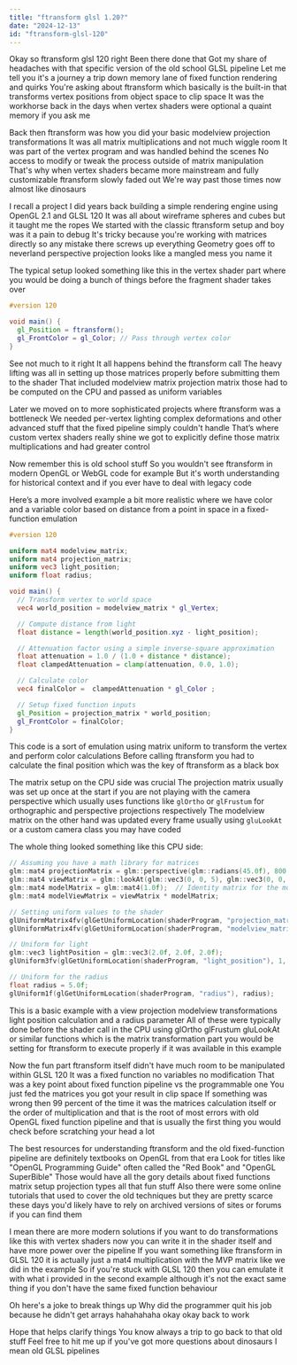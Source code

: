 ```yaml
---
title: "ftransform glsl 1.20?"
date: "2024-12-13"
id: "ftransform-glsl-120"
---
```


Okay so ftransform glsl 120 right Been there done that Got my share of headaches with that specific version of the old school GLSL pipeline Let me tell you it's a journey a trip down memory lane of fixed function rendering and quirks You're asking about ftransform which basically is the built-in that transforms vertex positions from object space to clip space It was the workhorse back in the days when vertex shaders were optional a quaint memory if you ask me

Back then ftransform was how you did your basic modelview projection transformations It was all matrix multiplications and not much wiggle room It was part of the vertex program and was handled behind the scenes No access to modify or tweak the process outside of matrix manipulation That's why when vertex shaders became more mainstream and fully customizable ftransform slowly faded out We're way past those times now almost like dinosaurs

I recall a project I did years back building a simple rendering engine using OpenGL 2.1 and GLSL 120 It was all about wireframe spheres and cubes but it taught me the ropes We started with the classic ftransform setup and boy was it a pain to debug It's tricky because you're working with matrices directly so any mistake there screws up everything Geometry goes off to neverland perspective projection looks like a mangled mess you name it

The typical setup looked something like this in the vertex shader part where you would be doing a bunch of things before the fragment shader takes over

```glsl
#version 120

void main() {
  gl_Position = ftransform();
  gl_FrontColor = gl_Color; // Pass through vertex color
}
```
See not much to it right It all happens behind the ftransform call The heavy lifting was all in setting up those matrices properly before submitting them to the shader That included modelview matrix projection matrix those had to be computed on the CPU and passed as uniform variables

Later we moved on to more sophisticated projects where ftransform was a bottleneck We needed per-vertex lighting complex deformations and other advanced stuff that the fixed pipeline simply couldn't handle That’s where custom vertex shaders really shine we got to explicitly define those matrix multiplications and had greater control

Now remember this is old school stuff So you wouldn't see ftransform in modern OpenGL or WebGL code for example But it's worth understanding for historical context and if you ever have to deal with legacy code

Here’s a more involved example a bit more realistic where we have color and a variable color based on distance from a point in space in a fixed-function emulation

```glsl
#version 120

uniform mat4 modelview_matrix;
uniform mat4 projection_matrix;
uniform vec3 light_position;
uniform float radius;

void main() {
  // Transform vertex to world space
  vec4 world_position = modelview_matrix * gl_Vertex;

  // Compute distance from light
  float distance = length(world_position.xyz - light_position);

  // Attenuation factor using a simple inverse-square approximation
  float attenuation = 1.0 / (1.0 + distance * distance);
  float clampedAttenuation = clamp(attenuation, 0.0, 1.0);

  // Calculate color
  vec4 finalColor =  clampedAttenuation * gl_Color ;

  // Setup fixed function inputs
  gl_Position = projection_matrix * world_position;
  gl_FrontColor = finalColor;
}
```
This code is a sort of emulation using matrix uniform to transform the vertex and perform color calculations Before calling ftransform you had to calculate the final position which was the key of ftransform as a black box

The matrix setup on the CPU side was crucial The projection matrix usually was set up once at the start if you are not playing with the camera perspective which usually uses functions like `glOrtho` or `glFrustum` for orthographic and perspective projections respectively The modelview matrix on the other hand was updated every frame usually using `gluLookAt` or a custom camera class you may have coded

The whole thing looked something like this CPU side:

```cpp
// Assuming you have a math library for matrices
glm::mat4 projectionMatrix = glm::perspective(glm::radians(45.0f), 800.0f/ 600.0f, 0.1f, 100.0f);
glm::mat4 viewMatrix = glm::lookAt(glm::vec3(0, 0, 5), glm::vec3(0, 0, 0), glm::vec3(0, 1, 0));
glm::mat4 modelMatrix = glm::mat4(1.0f);  // Identity matrix for the model
glm::mat4 modelViewMatrix = viewMatrix * modelMatrix;

// Setting uniform values to the shader
glUniformMatrix4fv(glGetUniformLocation(shaderProgram, "projection_matrix"), 1, GL_FALSE, glm::value_ptr(projectionMatrix));
glUniformMatrix4fv(glGetUniformLocation(shaderProgram, "modelview_matrix"), 1, GL_FALSE, glm::value_ptr(modelViewMatrix));

// Uniform for light
glm::vec3 lightPosition = glm::vec3(2.0f, 2.0f, 2.0f);
glUniform3fv(glGetUniformLocation(shaderProgram, "light_position"), 1, glm::value_ptr(lightPosition));

// Uniform for the radius
float radius = 5.0f;
glUniform1f(glGetUniformLocation(shaderProgram, "radius"), radius);
```

This is a basic example with a view projection modelview transformations light position calculation and a radius parameter All of these were typically done before the shader call in the CPU using glOrtho glFrustum gluLookAt or similar functions which is the matrix transformation part you would be setting for ftransform to execute properly if it was available in this example

Now the fun part ftransform itself didn't have much room to be manipulated within GLSL 120 It was a fixed function no variables no modification That was a key point about fixed function pipeline vs the programmable one You just fed the matrices you got your result in clip space If something was wrong then 99 percent of the time it was the matrices calculation itself or the order of multiplication and that is the root of most errors with old OpenGL fixed function pipeline and that is usually the first thing you would check before scratching your head a lot

The best resources for understanding ftransform and the old fixed-function pipeline are definitely textbooks on OpenGL from that era Look for titles like "OpenGL Programming Guide" often called the "Red Book" and "OpenGL SuperBible" Those would have all the gory details about fixed functions matrix setup projection types all that fun stuff Also there were some online tutorials that used to cover the old techniques but they are pretty scarce these days you'd likely have to rely on archived versions of sites or forums if you can find them

I mean there are more modern solutions if you want to do transformations like this with vertex shaders now you can write it in the shader itself and have more power over the pipeline If you want something like ftransform in GLSL 120 it is actually just a mat4 multiplication with the MVP matrix like we did in the example So if you're stuck with GLSL 120 then you can emulate it with what i provided in the second example although it's not the exact same thing if you don't have the same fixed function behaviour

Oh here's a joke to break things up Why did the programmer quit his job because he didn't get arrays hahahahaha okay okay back to work

Hope that helps clarify things You know always a trip to go back to that old stuff Feel free to hit me up if you've got more questions about dinosaurs I mean old GLSL pipelines
